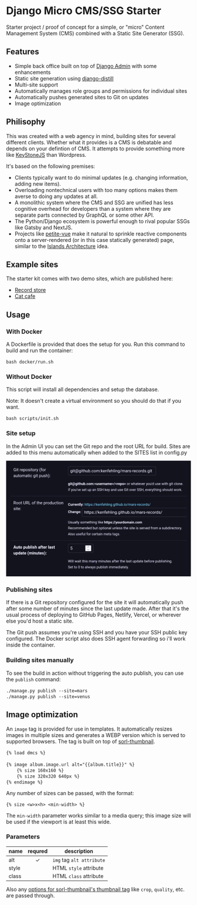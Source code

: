 # Django Micro CMS/SSG Starter #
Starter project / proof of concept for a simple, or "micro"
Content Management System (CMS) 
combined with a Static Site Generator (SSG).

## Features ##
* Simple back office built on top of
[Django Admin](https://docs.djangoproject.com/en/4.0/ref/contrib/admin/)
with some enhancements
* Static site generation using 
[django-distill](https://github.com/meeb/django-distill)
* Multi-site support
* Automatically manages role groups and permissions for individual sites
* Automatically pushes generated sites to Git on updates
* Image optimization

## Philisophy ##
This was created with a web agency in mind, building sites for
several different clients. Whether what it provides is a CMS is
debatable and depends on your defintion of CMS.
It attempts to provide something more like
[KeyStoneJS](https://keystonejs.com/) than Wordpress.

It's based on the following premises:
* Clients typically want to do minimal updates
(e.g. changing information, adding new items).
* Overloading nontechnical users with too many options makes them
averse to doing any updates at all.
* A monolithic system where the CMS and SSG are unified has
less cognitive overhead for developers than a system where they are
separate parts connected by GraphQL or some other API.
* The Python/Django ecosystem is powerful enough to rival
popular SSGs like Gatsby and NextJS.
* Projects like
[petite-vue](https://github.com/vuejs/petite-vue) make it natural to
sprinkle reactive components onto a server-rendered
(or in this case statically generated) page, similar to the
[Islands Architecture](https://www.patterns.dev/posts/islands-architecture)
idea.

## Example sites ##
The starter kit comes with two demo sites, which are published here:
* [Record store](https://kenfehling.github.io/mars-records)
* [Cat cafe](https://kenfehling.github.io/venus-cats)


## Usage ##

### With Docker ###
A Dockerfile is provided that does the setup for you.
Run this command to build and run the container:
```
bash docker/run.sh
```

### Without Docker ###
This script will install all dependencies and setup the database.

Note: It doesn't create a virtual environment so you should do that if you want.
```
bash scripts/init.sh
```

### Site setup ###
In the Admin UI you can set the Git repo and the root URL for build.
Sites are added to this menu automatically when added to the
SITES list in config.py

<img src='./docs/site-setup.png'
     alt='Site setup screenshot'
     width='575' />

### Publishing sites ###
If there is a Git repository configured for the site it will automatically
push after some number of minutes since the last update made.
After that it's the usual process of deploying to
GitHub Pages, Netlify, Vercel, or wherever else you'd host a static site.

The Git push assumes you're using SSH and you have your
SSH public key configured. The Docker script also does
SSH agent forwarding so i'll work inside the container.

### Building sites manually ###
To see the build in action without triggering the auto publish,
you can use the `publish` command:
```
./manage.py publish --site=mars
./manage.py publish --site=venus
```

## Image optimization ##
An ```image``` tag is provided for use in templates.
It automatically resizes images in multiple sizes and generates
a WEBP version which is served to supported browsers.
The tag is built on top of
[sorl-thumbnail](https://github.com/jazzband/sorl-thumbnail).
```django
{% load dmcs %}

{% image album.image.url alt="{{album.title}}" %}
    {% size 160x160 %}
    {% size 320x320 640px %}
{% endimage %}
```

Any number of sizes can be passed, with the format:
```django
{% size <w>x<h> <min-width> %}
```
The `min-width` parameter works similar to a media query;
this image size will be used if the viewport is at least this wide.

### Parameters ###
<table class="table table-bordered table-striped">
    <thead>
    <tr>
        <th>name</th>
        <th>requred</th>
        <th>description</th>
    </tr>
    </thead>
    <tbody>
        <tr>
          <td>alt</td>
          <td align="center">✓</td>
          <td><code>img</code> tag <code>alt attribute</td>
        </tr>
        <tr>
          <td>style</td>
          <td align="center"></td>
          <td>HTML <code>style</code> attribute</td>
        </tr>
        <tr>
          <td>class</td>
          <td align="center"></td>
          <td>HTML <code>class</code> attribute</td>
        </tr>
    </tbody>
</table>

Also any [options for sorl-thumbnail's thumbnail tag](https://sorl-thumbnail.readthedocs.io/en/latest/template.html#options)
like `crop`, `quality`, etc. are passed through.
